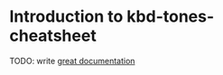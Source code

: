 # Introduction to kbd-tones-cheatsheet

TODO: write [great documentation](http://jacobian.org/writing/what-to-write/)
